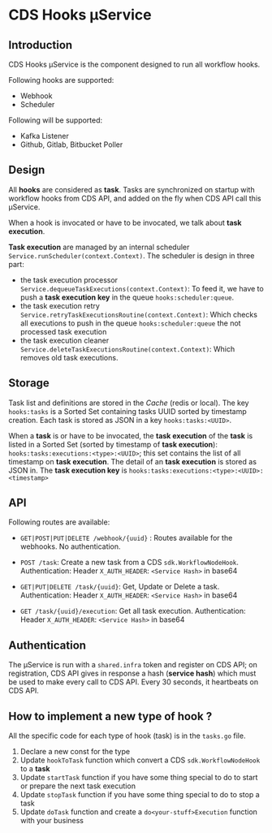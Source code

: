 # CDS Hooks µService

## Introduction

CDS Hooks µService is the component designed to run all workflow hooks.

Following hooks are supported:

- Webhook
- Scheduler

Following will be supported:

- Kafka Listener
- Github, Gitlab, Bitbucket Poller

## Design

All **hooks** are considered as **task**. Tasks are synchronized on startup with workflow hooks from CDS API, and added on the fly when CDS API call this µService.

When a hook is invocated or have to be invocated, we talk about **task execution**.

**Task execution** are managed by an internal scheduler `Service.runScheduler(context.Context)`.
The scheduler is design in three part:

- the task execution processor `Service.dequeueTaskExecutions(context.Context)`: To feed it, we have to push a **task execution key** in the queue `hooks:scheduler:queue`.
- the task execution retry `Service.retryTaskExecutionsRoutine(context.Context)`: Which checks all executions to push in the queue `hooks:scheduler:queue` the not processed task execution
- the task execution cleaner `Service.deleteTaskExecutionsRoutine(context.Context)`: Which removes old task executions.

## Storage

Task list and definitions are stored in the *Cache* (redis or local). The key `hooks:tasks` is a Sorted Set containing tasks UUID sorted by timestamp creation.
Each task is stored as JSON in a key `hooks:tasks:<UUID>`.

When a **task** is or have to be invocated, the **task execution** of the **task** is listed in a Sorted Set (sorted by timestamp of **task execution**): `hooks:tasks:executions:<type>:<UUID>`; this set contains the list of all timestamp on **task execution**.
The detail of an **task execution** is stored as JSON in. The **task execution key** is `hooks:tasks:executions:<type>:<UUID>:<timestamp>`

## API

Following routes are available:

- `GET|POST|PUT|DELETE /webhook/{uuid}` : Routes available for the webhooks. No authentication.

- `POST /task`: Create a new task from a CDS `sdk.WorkflowNodeHook`. Authentication: Header `X_AUTH_HEADER`: `<Service Hash>` in base64
- `GET|PUT|DELETE /task/{uuid}`: Get, Update or Delete a task. Authentication: Header `X_AUTH_HEADER`: `<Service Hash>` in base64
- `GET /task/{uuid}/execution`: Get all task execution. Authentication: Header `X_AUTH_HEADER`: `<Service Hash>` in base64

## Authentication

The µService is run with a `shared.infra` token and register on CDS API; on registration, CDS API gives in response a hash (**service hash**) which must be used to make every call to CDS API. Every 30 seconds, it heartbeats on CDS API.

## How to implement a new type of hook ?

All the specific code for each type of hook (task) is in the `tasks.go` file.

1. Declare a new const for the type
1. Update `hookToTask` function which convert a CDS `sdk.WorkflowNodeHook` to a **task**
1. Update `startTask` function if you have some thing special to do to start or prepare the next task execution
1. Update `stopTask` function if you have some thing special to do to stop a task
1. Update `doTask` function and create a `do<your-stuff>Execution` function with your business